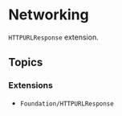 # Networking

`HTTPURLResponse` extension.

## Topics

### Extensions

- ``Foundation/HTTPURLResponse``
